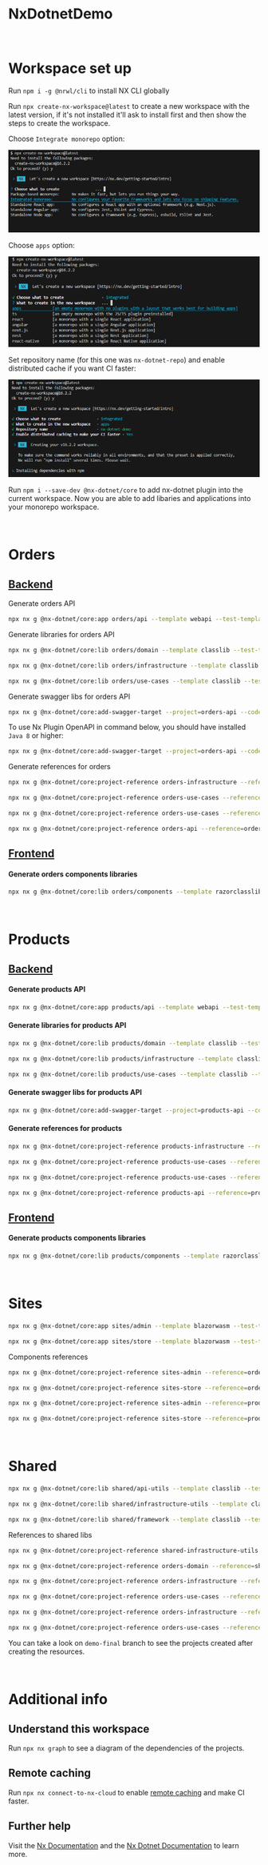 # NxDotnetDemo
<br>

# Workspace set up

Run `npm i -g @nrwl/cli` to install NX CLI globally

Run `npx create-nx-workspace@latest` to create a new workspace with the latest version, if it's not installed it'll ask to install first and then show the steps to create the workspace.

Choose `Integrate monorepo` option:

![screenshot](static/nx-1.PNG)

Choose `apps` option:

![screenshot](static/nx-2.PNG)

Set repository name (for this one was `nx-dotnet-repo`) and enable distributed cache if you want CI faster:

![screenshot](static/nx-3.PNG)

Run `npm i --save-dev @nx-dotnet/core` to add nx-dotnet plugin into the current workspace. Now you are able to add libaries and applications into your monorepo workspace. 

<br>

# Orders

## [Backend](https://github.com/markdown-it/markdown-it-deflist)

Generate orders API

```sh
npx nx g @nx-dotnet/core:app orders/api --template webapi --test-template xunit --language C# --skipSwaggerLib true --tags orders --no-interactive
```

Generate libraries for orders API

```sh
npx nx g @nx-dotnet/core:lib orders/domain --template classlib --test-template none --language C# --tags orders,shared --no-interactive
```

```sh
npx nx g @nx-dotnet/core:lib orders/infrastructure --template classlib --test-template none --language C# --tags orders --no-interactive
```

```sh
npx nx g @nx-dotnet/core:lib orders/use-cases --template classlib --test-template none --language C# --tags orders --no-interactive
```

Generate swagger libs for orders API

```sh
npx nx g @nx-dotnet/core:add-swagger-target --project=orders-api --codegenProject=orders-api-types --swaggerProject=orders-api-swagger --useNxPluginOpenAPI false
```

To use Nx Plugin OpenAPI in command below, you should have installed `Java 8` or higher:

```sh
npx nx g @nx-dotnet/core:add-swagger-target --project=orders-api --codegenProject=orders-api-client --swaggerProject=orders-api-def --useNxPluginOpenAPI true
```

Generate references for orders

```sh
npx nx g @nx-dotnet/core:project-reference orders-infrastructure --reference=orders-domain --no-interactive
```

```sh
npx nx g @nx-dotnet/core:project-reference orders-use-cases --reference=orders-domain --no-interactive
```

```sh
npx nx g @nx-dotnet/core:project-reference orders-use-cases --reference=orders-infrastructure --no-interactive
```

```sh
npx nx g @nx-dotnet/core:project-reference orders-api --reference=orders-use-cases --no-interactive
```

## [Frontend](https://github.com/markdown-it/markdown-it-deflist)

#### Generate orders components libraries

```sh
npx nx g @nx-dotnet/core:lib orders/components --template razorclasslib --test-template none --language C# --tags components --no-interactive
```
<br>

# Products

## [Backend](https://github.com/markdown-it/markdown-it-deflist)

#### Generate products API

```sh
npx nx g @nx-dotnet/core:app products/api --template webapi --test-template xunit --language C# --tags products --skipSwaggerLib true --no-interactive
```

#### Generate libraries for products API

```sh
npx nx g @nx-dotnet/core:lib products/domain --template classlib --test-template none --language C# --tags products,shared --no-interactive
```

```sh
npx nx g @nx-dotnet/core:lib products/infrastructure --template classlib --test-template none --language C# --tags products --no-interactive
```

```sh
npx nx g @nx-dotnet/core:lib products/use-cases --template classlib --test-template none --language C# --tags products --no-interactive
```

#### Generate swagger libs for products API

```sh
npx nx g @nx-dotnet/core:add-swagger-target --project=products-api --codegenProject=products-api-types --swaggerProject=products-api-swagger --useNxPluginOpenAPI false
```

#### Generate references for products

```sh
npx nx g @nx-dotnet/core:project-reference products-infrastructure --reference=products-domain --no-interactive
```

```sh
npx nx g @nx-dotnet/core:project-reference products-use-cases --reference=products-domain --no-interactive
```

```sh
npx nx g @nx-dotnet/core:project-reference products-use-cases --reference=products-infrastructure --no-interactive
```

```sh
npx nx g @nx-dotnet/core:project-reference products-api --reference=products-use-cases --no-interactive
```

## [Frontend](https://github.com/markdown-it/markdown-it-deflist)

#### Generate products components libraries

```sh
npx nx g @nx-dotnet/core:lib products/components --template razorclasslib --test-template none --language C# --tags components --no-interactive
```
<br>

# Sites

```sh
npx nx g @nx-dotnet/core:app sites/admin --template blazorwasm --test-template xunit --language C# --tags sites --no-interactive
```

```sh
npx nx g @nx-dotnet/core:app sites/store --template blazorwasm --test-template xunit --language C# --tags sites --no-interactive
```

Components references

```sh
npx nx g @nx-dotnet/core:project-reference sites-admin --reference=orders-components --no-interactive
```

```sh
npx nx g @nx-dotnet/core:project-reference sites-store --reference=orders-components --no-interactive
```

```sh
npx nx g @nx-dotnet/core:project-reference sites-admin --reference=products-components --no-interactive
```

```sh
npx nx g @nx-dotnet/core:project-reference sites-store --reference=products-components --no-interactive
```
<br>

# Shared

```sh
npx nx g @nx-dotnet/core:lib shared/api-utils --template classlib --test-template none --language C# --tags shared --no-interactive
```

```sh
npx nx g @nx-dotnet/core:lib shared/infrastructure-utils --template classlib --test-template none --language C# --tags shared --no-interactive
```

```sh
npx nx g @nx-dotnet/core:lib shared/framework --template classlib --test-template none --language C# --tags shared --no-interactive
```

References to shared libs

```sh
npx nx g @nx-dotnet/core:project-reference shared-infrastructure-utils --reference=shared-framework --no-interactive
```

```sh
npx nx g @nx-dotnet/core:project-reference orders-domain --reference=shared-framework --no-interactive
```

```sh
npx nx g @nx-dotnet/core:project-reference orders-infrastructure --reference=shared-framework --no-interactive
```

```sh
npx nx g @nx-dotnet/core:project-reference orders-use-cases --reference=shared-framework --no-interactive
```

```sh
npx nx g @nx-dotnet/core:project-reference orders-infrastructure --reference=shared-infrastructure-utils  --no-interactive
```

```sh
npx nx g @nx-dotnet/core:project-reference orders-use-cases --reference=shared-infrastructure-utils  --no-interactive
```

You can take a look on `demo-final` branch to see the projects created after creating the resources.

<br>

# Additional info

## Understand this workspace

Run `npx nx graph` to see a diagram of the dependencies of the projects.

## Remote caching

Run `npx nx connect-to-nx-cloud` to enable [remote caching](https://nx.app) and make CI faster.

## Further help

Visit the [Nx Documentation](https://nx.dev) and the [Nx Dotnet Documentation](https://www.nx-dotnet.com/) to learn more.